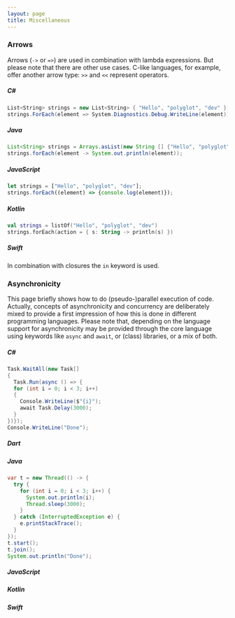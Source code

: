 ```yaml
---
layout: page
title: Miscellaneous
---
```


### Arrows

Arrows (`->` or `=>`) are used in combination with lambda expressions. But please note that there are other use cases. C-like languages, for example, offer another arrow type: `>>` and `<<` represent operators.

##### C#

```csharp
List<String> strings = new List<String> { "Hello", "polyglot", "dev" };
strings.ForEach(element => System.Diagnostics.Debug.WriteLine(element));
```

##### Java

```java
List<String> strings = Arrays.asList(new String [] {"Hello", "polyglot", "dev"});
strings.forEach(element -> System.out.println(element));
```

##### JavaScript

```javascript
let strings = ["Hello", "polyglot", "dev"];
strings.forEach((element) => {console.log(element)});
```

##### Kotlin

```kotlin
val strings = listOf("Hello", "polyglot", "dev")
strings.forEach(action = { s: String -> println(s) })
```

##### Swift

In combination with closures the `in` keyword is used.

### Asynchronicity

This page briefly shows how to do (pseudo-)parallel execution of code. Actually, concepts of asynchronicity and concurrency are deliberately mixed to provide a first impression of how this is done in different programming languages. Please note that, depending on the language support for asynchronicity may be provided through the core language using keywords like `async` and `await`, or (class) libraries, or a mix of both.

##### C#

```csharp
Task.WaitAll(new Task[]
{
  Task.Run(async () => {
  for (int i = 0; i < 3; i++)
  {
    Console.WriteLine($"{i}");
    await Task.Delay(3000);
  }
})});
Console.WriteLine("Done");
```

##### Dart

##### Java

```java
var t = new Thread(() -> {
  try {
    for (int i = 0; i < 3; i++) {
      System.out.println(i);
      Thread.sleep(3000);
    }
  } catch (InterruptedException e) {
    e.printStackTrace();
  }
});
t.start();
t.join();
System.out.println("Done");
```

##### JavaScript

##### Kotlin

##### Swift
